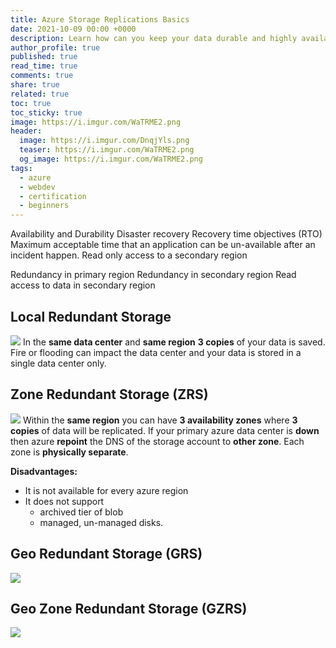 ```yaml
---
title: Azure Storage Replications Basics
date: 2021-10-09 00:00 +0000
description: Learn how can you keep your data durable and highly available in azure storage.
author_profile: true
published: true
read_time: true
comments: true
share: true
related: true
toc: true
toc_sticky: true
image: https://i.imgur.com/WaTRME2.png
header:
  image: https://i.imgur.com/DnqjYls.png
  teaser: https://i.imgur.com/WaTRME2.png
  og_image: https://i.imgur.com/WaTRME2.png
tags:
  - azure
  - webdev
  - certification
  - beginners
---
```


Availability and Durability
Disaster recovery
Recovery time objectives (RTO)
Maximum acceptable time that an application can be un-available after an incident happen.
Read only access to a secondary region

Redundancy in primary region
Redundancy in secondary region
Read access to data in secondary region

## Local Redundant Storage

![](https://imgur.com/42eGmb4.png)
In the **same data center** and **same region** **3 copies** of your data is saved. Fire or flooding can impact the data center and your data is stored in a single data center only.

## Zone Redundant Storage (ZRS)

![](https://imgur.com/3QYNQt4.png)
Within the **same region** you can have **3 availability zones** where **3 copies** of data will be replicated. If your primary azure data center is **down** then azure **repoint** the DNS of the storage account to **other zone**. Each zone is **physically separate**.

**Disadvantages:**

- It is not available for every azure region
- It does not support
  - archived tier of blob
  - managed, un-managed disks.

## Geo Redundant Storage (GRS)

![](https://imgur.com/hBV2Udw.png)

## Geo Zone Redundant Storage (GZRS)

![](https://imgur.com/x9qKD0E.png)

